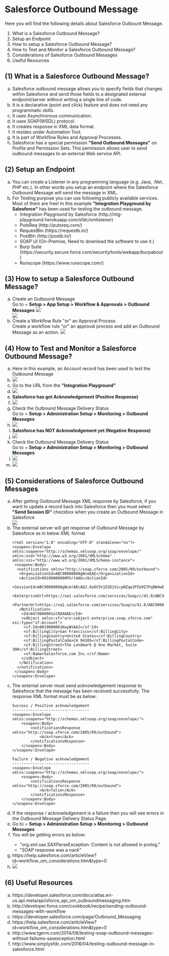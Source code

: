 # Salesforce Outbound Message

Here you will find the following details about Salesforce Outbount Message.
<ol type="1">
<li>What is a Salesforce Outbound Message?</li>
<li>Setup an Endpoint</li>
<li>How to setup a Salesforce Outbound Message?</li>
<li>How to Test and Monitor a Salesforce Outbound Message?</li>
<li>Considerations of Salesforce Outbound Messages</li>
<li>Useful Resources</li>
</ol>

## (1) What is a Salesforce Outbound Message?
<ol type="a">
<li>Salesforce outbound message allows you to specify fields that changes within Salesforce and send those fields to a designated external endpoint/server without writing a single line of code.</li>
<li>It is a declarative (point and click) feature and does not need any programmatic skills.</li>
<li>It uses Asynchronous communication.</li>
<li>It uses SOAP(WSDL) protocol.</li>
<li>It creates response in XML data format.</li>
<li>It resides under Automation Tool.</li>
<li>It is part of Workflow Rules and Approval Processes.</li>
<li>Salesforce has a special permission <b>"Send Outbound Messages"</b> on Profile and Permission Sets. This permission allows user to send outbound messages to an external Web service API.</li>
</ol>

## (2) Setup an Endpoint
<ol type="a">
<li>You can create a Listener in any programming language (e.g. Java, .Net, PHP etc.). In other words you setup an endpoint where the Salesforce Outbound Message will send the message in XML.</li>
<li>For Testing purpose you can use following publicly available services. Most of them are free! In this example <b>"Integration Playground by Salesforce"</b> has been used for testing the outbound message.
<ul>
<li>Integration Playground by Salesforce (http://intg-playground.herokuapp.com/sfdc/omlistener)</li>
<li>PutsReq (http://putsreq.com/)</li>
<li>RequestBin (https://requestb.in/)</li>
<li>PostBin (http://postb.in/)</li>
<li>SOAP UI (On-Premise, Need to download the software to use it.)</li>
<li>Burp Suite (https://security.secure.force.com/security/tools/webapp/burpabout)</li>
<li>Runscope (https://www.runscope.com/)</li>
</ul>
</li>
</ol>

## (3) How to setup a Salesforce Outbound Message?
<ol type="a">
<li>Create an Outbound Message</li>
Go to = <b>Setup > App Setup > Workflow & Approvals > Outbound Messages</b>
<img src="supportedimages/image1.png" /> <br/>
<img src="supportedimages/image2.png" />
<li>Create a Workflow Rule "or" an Approval Process</li>
Create a workflow rule "or" an approval process and add an Outbound Message as an action.
<img src="supportedimages/image3.png" />
</ol>

## (4) How to Test and Monitor a Salesforce Outbound Message?
<ol type="a">
<li>Here in this example, an Account record has been used to test the Outbound Message</li>
<li><img src="supportedimages/image4.png" /></li>
<li>Go to the URL from the <b>"Integration Playground"</b>
<li><img src="supportedimages/image5.png" /></li>
<li><b>Salesforce has got Acknowledgement (Positive Response)</b></li>
<li><img src="supportedimages/image6.png" /></li>
<li>Check the Outbound Message Delivery Status <br/>
Go to = <b> Setup > Administration Setup > Monitoring > Outbound Messages </b>
</li>
<li><img src="supportedimages/image7.png" /></li>
<li><b>Salesforce has NOT Acknowledgement yet (Negative Response)</b></li>
<li><img src="supportedimages/image8.png" /></li>
<li>Check the Outbound Message Delivery Status <br/>
Go to = <b> Setup > Administration Setup > Monitoring > Outbound Messages </b>
</li>
<li><img src="supportedimages/image9.png" /></li>
<li><img src="supportedimages/image10.png" /></li>
</ol>

## (5) Considerations of Salesforce Outbound Messages
<ol type="a">
<li>After getting Outbound Message XML response by Salesforce, if you want to update a record back into Salesforce then you must select <b>"Send Session ID"</b> checkbox when you create an Outbound Message in Salesforce</li>
<img src="supportedimages/image11.png" />

<li>The external server will get response of Outbound Message by Salesforce as in below XML format

```
<?xml version="1.0" encoding="UTF-8" standalone="no"?><soapenv:Envelope xmlns:soapenv="http://schemas.xmlsoap.org/soap/envelope/" xmlns:xsd="http://www.w3.org/2001/XMLSchema" xmlns:xsi="http://www.w3.org/2001/XMLSchema-instance">
 <soapenv:Body>
  <notifications xmlns="http://soap.sforce.com/2005/09/outbound">
   <OrganizationId>ABC90000000gNcmEAE</OrganizationId>
   <ActionId>00190000000PGrlAAG</ActionId>
   <SessionId>ABC90000000gNcm!ARcAQJ.8aOC5VjE5D1VicpNZqe2PZe9Z7Fq0W4wEvF_xbmqyOs3V4QwJtUsPZ84vaw2dpHcHR5aooybd9C3sbet94cJujlCY</SessionId>
   <EnterpriseUrl>https://na1.salesforce.com/services/Soap/c/41.0/ABC90000000gNcm</EnterpriseUrl>
   <PartnerUrl>https://na1.salesforce.com/services/Soap/u/41.0/ABC90000000gNcm</PartnerUrl>
   <Notification>
    <Id>04l9000001olR84AAE</Id>
    <sObject xmlns:sf="urn:sobject.enterprise.soap.sforce.com" xsi:type="sf:Account">
     <sf:Id>0019000001KwyWtAAJ</sf:Id>
     <sf:BillingCity>San Francisco</sf:BillingCity>
     <sf:BillingCountry>United States</sf:BillingCountry>
     <sf:BillingPostalCode>CA 94105</sf:BillingPostalCode>
     <sf:BillingStreet>The Landmark @ One Market, Suite 300</sf:BillingStreet>
     <sf:Name>Salesforce.com Inc.</sf:Name>
    </sObject>
   </Notification>
  </notifications>
 </soapenv:Body>
</soapenv:Envelope>
```

</li>
<li>
The external server must send acknowledgement response to Salesforce that the message has been received successfully. The response XML format must be as below: 

```
Success / Positive acknowledgement 
----------------------------------
<soapenv:Envelope xmlns:soapenv="http://schemas.xmlsoap.org/soap/envelope/">
	<soapenv:Body>
		<notificationsResponse xmlns="http://soap.sforce.com/2005/09/outbound">
			<Ack>true</Ack>
		</notificationsResponse>
	</soapenv:Body>
</soapenv:Envelope>

Failure / Negative acknowledgement
----------------------------------
<soapenv:Envelope xmlns:soapenv="http://schemas.xmlsoap.org/soap/envelope/">
	<soapenv:Body>
		<notificationsResponse xmlns="http://soap.sforce.com/2005/09/outbound">
			<Ack>false</Ack>
		</notificationsResponse>
	</soapenv:Body>
</soapenv:Envelope>
```

</li>
<li>If the response / acknowledgement is a failure then you will see errors in the Outbound Message Delivery Status Page.</li>
<li>Go to = <b> Setup > Administration Setup > Monitoring > Outbound Messages </b></li>
<li>You will be getting errors as below:</li>
<ul>
<li>"org.xml.sax.SAXParseException: Content is not allowed in prolog."</li>
<li>"SOAP response was a nack"</li>
</ul>
</li>

<li>https://help.salesforce.com/articleView?id=workflow_om_considerations.htm&type=0</li>
<li><img src="supportedimages/image12.png" /></li>
</ol>

## (6) Useful Resources
<ol type="a">
<li>https://developer.salesforce.com/docs/atlas.en-us.api.meta/api/sforce_api_om_outboundmessaging.htm</li>
<li>http://developer.force.com/cookbook/recipe/sending-outbound-messages-with-workflow</li>
<li>https://developer.salesforce.com/page/Outbound_Messaging</li>
<li>https://help.salesforce.com/articleView?id=workflow_om_considerations.htm&type=0</li>
<li>http://www.tgerm.com/2014/08/testing-soap-outbound-messages-without-failures-saxexception.html</li>
<li>http://www.simplysfdc.com/2016/04/testing-outbound-message-in-salesforce.html</li>
</ol>
